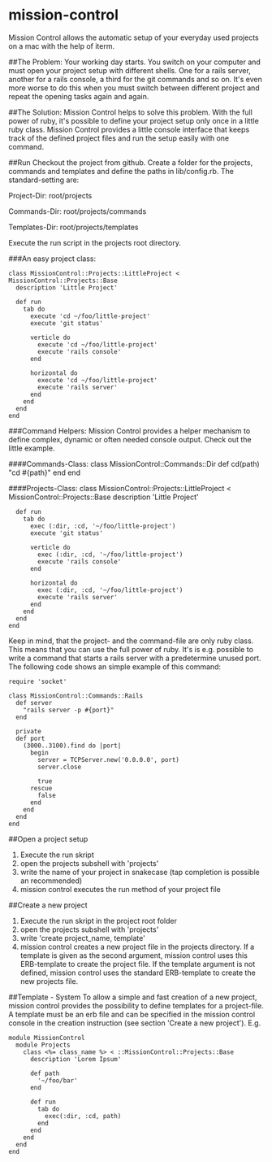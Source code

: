 mission-control
===============

Mission Control allows the automatic setup of your everyday used projects on a mac with the help of iterm.

##The Problem:
Your working day starts. You switch on your computer and must open your project setup with different shells. One for a rails server, another for a rails console, a third for the git commands and so on. It's even more worse to do this when you must switch between different project and repeat the opening tasks again and again.


##The Solution:
Mission Control helps to solve this problem. With the full power of ruby, it's possible to define your project setup only once in a little ruby class. Mission Control provides a little console interface that keeps track of the defined project files and run the setup easily with one command.

##Run
Checkout the project from github. Create a folder for the projects, commands and templates and define the paths in lib/config.rb. The standard-setting are:

Project-Dir: root/projects

Commands-Dir: root/projects/commands

Templates-Dir: root/projects/templates

Execute the run script in the projects root directory.

###An easy project class:

    class MissionControl::Projects::LittleProject < MissionControl::Projects::Base
      description 'Little Project'

      def run
        tab do
          execute 'cd ~/foo/little-project'
          execute 'git status'

          verticle do
            execute 'cd ~/foo/little-project'
            execute 'rails console'
          end

          horizontal do
            execute 'cd ~/foo/little-project'
            execute 'rails server'
          end
        end
      end
    end

###Command Helpers:
Mission Control provides a helper mechanism to define complex, dynamic or often needed console output. Check out the little example.

####Commands-Class:
    class MissionControl::Commands::Dir
      def cd(path)
        "cd #{path}"
      end
    end

####Projects-Class:
    class MissionControl::Projects::LittleProject < MissionControl::Projects::Base
      description 'Little Project'

      def run
        tab do
          exec (:dir, :cd, '~/foo/little-project')
          execute 'git status'

          verticle do
            exec (:dir, :cd, '~/foo/little-project')
            execute 'rails console'
          end

          horizontal do
            exec (:dir, :cd, '~/foo/little-project')
            execute 'rails server'
          end
        end
      end
    end

Keep in mind, that the project- and the command-file are only ruby class. This means that you can use the full power of ruby. It's is e.g. possible to write a command that starts a rails server with a predetermine unused port. The following code shows an simple example of this command:


    require 'socket'

    class MissionControl::Commands::Rails
      def server
        "rails server -p #{port}"
      end

      private
      def port
        (3000..3100).find do |port|
          begin
            server = TCPServer.new('0.0.0.0', port)
            server.close

            true
          rescue
            false
          end
        end
      end
    end

##Open a project setup
1. Execute the run skript
2. open the projects subshell with 'projects'
3. write the name of your project in snakecase (tap completion is possible an recommended)
4. mission control executes the run method of your project file

##Create a new project
1. Execute the run skript in the project root folder
2. open the projects subshell with 'projects'
3. write 'create project_name, template'
4. mission control creates a new project file in the projects directory. If a template is given as the second argument, mission control uses this ERB-template to create the project file. If the template argument is not defined, mission control uses the standard ERB-template to create the new projects file.

##Template - System
To allow a simple and fast creation of a new project, mission control provides the possibility to define templates for a project-file. A template must be an erb file and can be specified in the mission control console in the creation instruction (see section 'Create a new project'). E.g.

    module MissionControl
      module Projects
        class <%= class_name %> < ::MissionControl::Projects::Base
          description 'Lorem Ipsum'

          def path
            '~/foo/bar'
          end

          def run
            tab do
              exec(:dir, :cd, path)
            end
          end
        end
      end
    end
